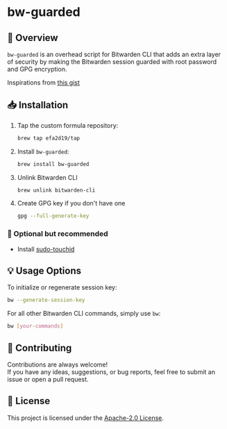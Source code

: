 # bw-guarded

## 🔎 Overview

`bw-guarded` is an overhead script for Bitwarden CLI that adds an extra layer of security by making the Bitwarden session guarded with root password and GPG encryption.

Inspirations from [this gist](https://gist.github.com/mietzen/f383d87c0973c1af877b39e09b50021e)

## 📥 Installation

1. Tap the custom formula repository:

    ```bash
    brew tap efa2d19/tap
    ```

2. Install `bw-guarded`:

    ```bash
    brew install bw-guarded
    ```

3. Unlink Bitwarden CLI

    ```bash
    brew unlink bitwarden-cli
    ```

4. Create GPG key if you don't have one

    ```bash
    gpg --full-generate-key
    ```

### 🔔 Optional but recommended

- Install [sudo-touchid](https://github.com/artginzburg/sudo-touchid)

## 💡 Usage Options

To initialize or regenerate session key:

```bash
bw --generate-session-key
```

For all other Bitwarden CLI commands, simply use `bw`:

```bash
bw [your-commands]
```

## 🌟 Contributing
Contributions are always welcome!\
If you have any ideas, suggestions, or bug reports, feel free to submit an issue or open a pull request.

## 📝 License
This project is licensed under the [Apache-2.0 License](/LICENSE).
